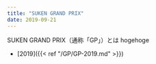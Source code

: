 ```yaml
---
title: "SUKEN GRAND PRIX"
date: 2019-09-21
---
```


SUKEN GRAND PRIX（通称「GP」）とは hogehoge

* [2019]({{< ref "/GP/GP-2019.md" >}})